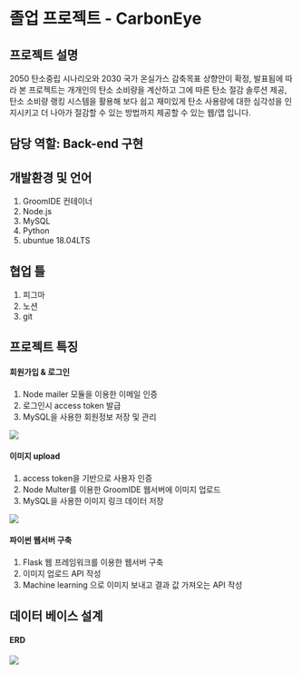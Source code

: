 # 졸업 프로젝트 - CarbonEye

## 프로젝트 설명
2050 탄소중립 시나리오와 2030 국가 온실가스 감축목표 상향안이 확정, 발표됨에 따라 본 프로젝트는 개개인의 탄소 소비량을 계산하고 그에 따른 탄소 절감 솔루션 제공, 탄소 소비량 랭킹 시스템을 활용해 보다 쉽고 재미있게 탄소 사용량에 대한 심각성을 인지시키고 더 나아가 절감할 수 있는 방법까지 제공할 수 있는 웹/앱 입니다.

## 담당 역할: Back-end 구현

## 개발환경 및 언어
1. GroomIDE 컨테이너
2. Node.js
3. MySQL
4. Python
5. ubuntue 18.04LTS

## 협업 틀
1. 피그마
2. 노션
3. git

## 프로젝트 특징
#### 회원가입 & 로그인

1. Node mailer 모듈을 이용한 이메일 인증
2. 로그인시 access token 발급
3. MySQL을 사용한 회원정보 저장 및 관리

![](https://velog.velcdn.com/images/kelly2017/post/3d3d30ce-7254-44c2-8f1e-099c32181f55/image.png)

#### 이미지 upload
1. access token을 기반으로 사용자 인증 
2. Node Multer를 이용한 GroomIDE 웹서버에 이미지 업로드
3. MySQL을 사용한 이미지 링크 데이터 저장

![](https://velog.velcdn.com/images/kelly2017/post/d34c479e-eff0-4734-868c-c485f4738b9e/image.png)

#### 파이썬 웹서버 구축 

1. Flask  웹 프레임워크를 이용한 웹서버 구축
2. 이미지 업로드 API 작성
3. Machine learning 으로 이미지 보내고 결과 값 가져오는 API 작성


## 데이터 베이스 설계
#### ERD
![](https://velog.velcdn.com/images/kelly2017/post/222a368c-6a9b-463c-aa0b-1a8ee8798ae4/image.png)
